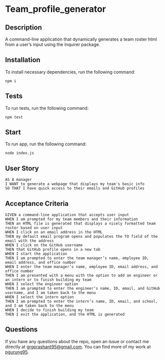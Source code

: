 # Team_profile_generator

## Description
A command-line application that dynamically generates a team roster html from a user’s input using the Inquirer package.

## Installation
To install necessary dependencies, run the following command:
```
npm i
```

## Tests
To run tests, run the following command:
```
npm test
```

## Start
To run app, run the following command:
```
node index.js
```

## User Story

```
AS A manager
I WANT to generate a webpage that displays my team's basic info
SO THAT I have quick access to their emails and GitHub profiles
```

## Acceptance Criteria

```
GIVEN a command-line application that accepts user input
WHEN I am prompted for my team members and their information
THEN an HTML file is generated that displays a nicely formatted team roster based on user input
WHEN I click on an email address in the HTML
THEN my default email program opens and populates the TO field of the email with the address
WHEN I click on the GitHub username
THEN that GitHub profile opens in a new tab
WHEN I start the application
THEN I am prompted to enter the team manager’s name, employee ID, email address, and office number
WHEN I enter the team manager’s name, employee ID, email address, and office number
THEN I am presented with a menu with the option to add an engineer or an intern or to finish building my team
WHEN I select the engineer option
THEN I am prompted to enter the engineer’s name, ID, email, and GitHub username, and I am taken back to the menu
WHEN I select the intern option
THEN I am prompted to enter the intern’s name, ID, email, and school, and I am taken back to the menu
WHEN I decide to finish building my team
THEN I exit the application, and the HTML is generated
```

## Questions
If you have any questions about the repo, open an issue or contact me directly at grgprashant95@gmail.com. You can find more of my work at [pgurung95](https://github.com/pgurung95).